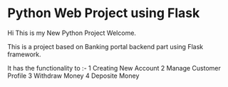# Python Web Project using Flask
Hi This is my New Python Project Welcome.

This is a project based on Banking portal backend part using Flask framework.

It has the functionality to :- 
    1 Creating New Account
    2 Manage Customer Profile
    3 Withdraw Money
    4 Deposite Money



